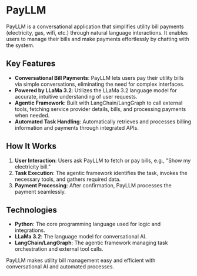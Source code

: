 # PayLLM

PayLLM is a conversational application that simplifies utility bill payments (electricity, gas, wifi, etc.) through natural language interactions. It enables users to manage their bills and make payments effortlessly by chatting with the system.

## Key Features

- **Conversational Bill Payments**: PayLLM lets users pay their utility bills via simple conversations, eliminating the need for complex interfaces.
- **Powered by LLaMa 3.2**: Utilizes the LLaMa 3.2 language model for accurate, intuitive understanding of user requests.
- **Agentic Framework**: Built with LangChain/LangGraph to call external tools, fetching service provider details, bills, and processing payments when needed.
- **Automated Task Handling**: Automatically retrieves and processes billing information and payments through integrated APIs.

## How It Works

1. **User Interaction**: Users ask PayLLM to fetch or pay bills, e.g., "Show my electricity bill."
2. **Task Execution**: The agentic framework identifies the task, invokes the necessary tools, and gathers required data.
3. **Payment Processing**: After confirmation, PayLLM processes the payment seamlessly.

## Technologies

- **Python**: The core programming language used for logic and integrations.
- **LLaMa 3.2**: The language model for conversational AI.
- **LangChain/LangGraph**: The agentic framework managing task orchestration and external tool calls.

PayLLM makes utility bill management easy and efficient with conversational AI and automated processes.
